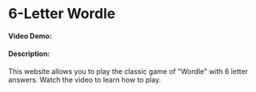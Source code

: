 # 6-Letter Wordle
#### Video Demo:  <URL HERE>
#### Description:
This website allows you to play the classic game of "Wordle" with 6 letter answers. Watch the video to learn how to play.
